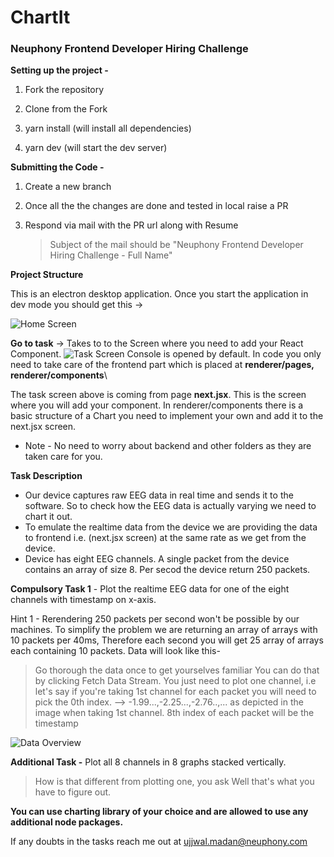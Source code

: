 # ChartIt

### Neuphony Frontend Developer Hiring Challenge

  

**Setting up the project -**
1. Fork the repository

2. Clone from the Fork

3. yarn install (will install all dependencies)

4. yarn dev (will start the dev server)

**Submitting the Code -**

1. Create a new branch

2. Once all the the changes are done and tested in local raise a PR

3. Respond via mail with the PR url along with Resume
   >Subject of the mail should be  "Neuphony Frontend Developer Hiring Challenge - Full Name"

**Project Structure**

This is an electron desktop application. Once you start the application in dev mode you should get this ->

![Home Screen](https://i.postimg.cc/bJrTfFTZ/Screenshot-2022-07-15-at-11-42-55-AM.png)

**Go to task** -> Takes to to the Screen where you need to add your React Component. 
![Task Screen](https://i.postimg.cc/zG0NdVPq/Screenshot-2022-07-15-at-11-55-42-AM.png)
Console is opened by default.
In code you only need to take care of the frontend part which is placed at **renderer/pages, renderer/components**\

The task screen above is coming from page **next.jsx**. This is the screen where you will add your component.
In renderer/components there is a basic structure of a Chart you need to implement your own and add it to the next.jsx screen.
- Note - No need to worry about backend and other folders as they are taken care for you.

**Task Description**
* Our device captures raw EEG data in real time and sends it to the software. So to check how the EEG data is actually varying we need to chart it out.
* To emulate the realtime data from the device we are providing the data to frontend i.e. (next.jsx screen) at the same rate as we get from the device.
* Device has eight EEG channels. A single packet from the device contains an array of size 8. Per secod the device return 250 packets. 

**Compulsory Task 1** - Plot the realtime EEG data for one of the eight channels with timestamp on x-axis.

Hint 1 - Rerendering 250 packets per second won't be possible by our machines. To simplify the problem we are returning an array of arrays with 10 packets per 40ms, Therefore each second you will get 25 array of arrays each containing 10 packets. 
Data will look like this- 
>Go thorough the data once to get yourselves familiar 
>You can do that by clicking Fetch Data Stream. 
>You just need to plot one channel, i.e let's say if you're taking 1st channel for each packet you will need to pick the 0th index. --> -1.99...,-2.25...,-2.76..,... as depicted in the image when taking 1st channel.
> 8th index of each packet will be the timestamp

![Data Overview](https://i.postimg.cc/HLwcd3y4/Screenshot-2022-07-15-at-12-50-49-PM.png)

**Additional Task -** 
Plot all 8 channels in 8 graphs stacked vertically.
 > How is that different from plotting one, you ask
 > Well that's what you have to figure out.

**You can use charting library of your choice and are allowed to use any additional node packages.**

If any doubts in the tasks reach me out at ujjwal.madan@neuphony.com